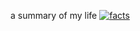 a summary of my life
[![facts](https://img.youtube.com/vi/YnL9vAFphmE/0.jpg)](https://www.youtube.com/watch?v=YnL9vAFphmE)

<!--
**carterwsmith/carterwsmith** is a ✨ _special_ ✨ repository because its `README.md` (this file) appears on your GitHub profile.

Here are some ideas to get you started:

- 🔭 I’m currently working on ...
- 🌱 I’m currently learning ...
- 👯 I’m looking to collaborate on ...
- 🤔 I’m looking for help with ...
- 💬 Ask me about ...
- 📫 How to reach me: ...
- 😄 Pronouns: ...
- ⚡ Fun fact: ...
-->
